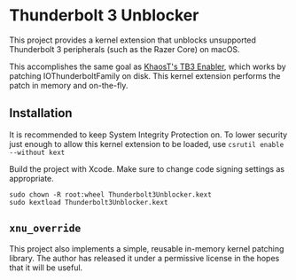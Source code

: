 # Thunderbolt 3 Unblocker

This project provides a kernel extension that unblocks unsupported Thunderbolt 3 peripherals
(such as the Razer Core) on macOS.

This accomplishes the same goal as [KhaosT's TB3 Enabler][tb3-enabler], which works by
patching IOThunderboltFamily on disk. This kernel extension performs the patch in memory
and on-the-fly.

[tb3-enabler]: https://github.com/KhaosT/tb3-enabler

## Installation

It is recommended to keep System Integrity Protection on. To lower security just enough to 
allow this kernel extension to be loaded, use  `csrutil enable --without kext`

Build the project with Xcode. Make sure to change code signing settings as appropriate.

    sudo chown -R root:wheel Thunderbolt3Unblocker.kext
    sudo kextload Thunderbolt3Unblocker.kext


## `xnu_override`

This project also implements a simple, reusable in-memory kernel patching library. The author
has released it under a permissive license in the hopes that it will be useful.

